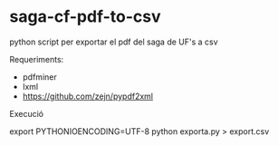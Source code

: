 # saga-cf-pdf-to-csv
python script per exportar el pdf del saga de UF's a csv

Requeriments:

* pdfminer
* lxml
* https://github.com/zejn/pypdf2xml

Execució

export PYTHONIOENCODING=UTF-8
python exporta.py > export.csv
